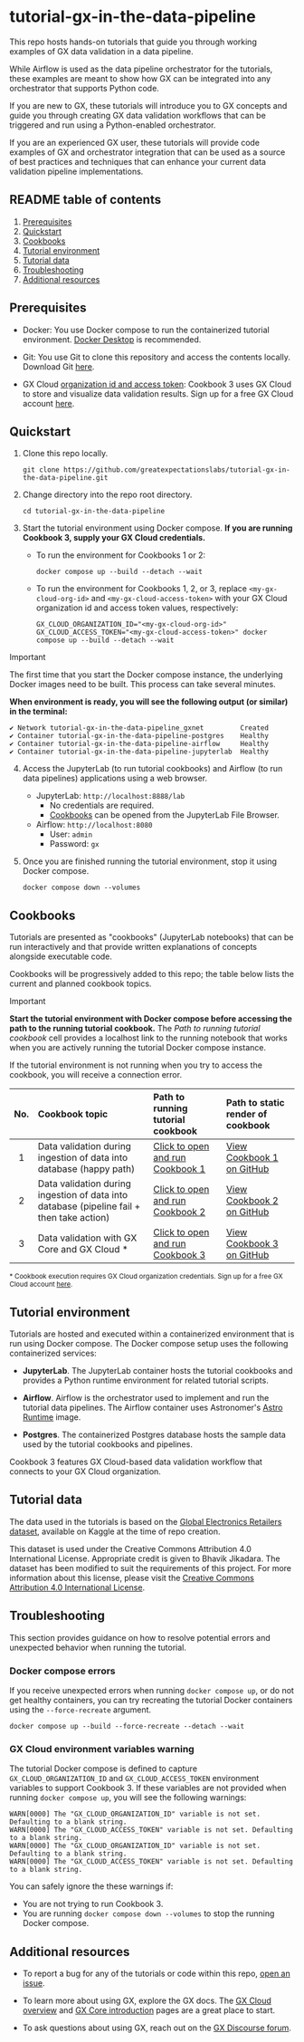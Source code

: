 # tutorial-gx-in-the-data-pipeline
This repo hosts hands-on tutorials that guide you through working examples of GX data validation in a data pipeline.

While Airflow is used as the data pipeline orchestrator for the tutorials, these examples are meant to show how GX can be integrated into any orchestrator that supports Python code.

If you are new to GX, these tutorials will introduce you to GX concepts and guide you through creating GX data validation workflows that can be triggered and run using a Python-enabled orchestrator.

If you are an experienced GX user, these tutorials will provide code examples of GX and orchestrator integration that can be used as a source of best practices and techniques that can enhance your current data validation pipeline implementations.

## README table of contents
1. [Prerequisites](#prerequisites)
1. [Quickstart](#quickstart)
1. [Cookbooks](#cookbooks)
1. [Tutorial environment](#tutorial-environment)
1. [Tutorial data](#tutorial-data)
1. [Troubleshooting](#troubleshooting)
1. [Additional resources](#additional-resources)

## Prerequisites
* Docker: You use Docker compose to run the containerized tutorial environment. [Docker Desktop](https://www.docker.com/products/docker-desktop/) is recommended.

* Git: You use Git to clone this repository and access the contents locally. Download Git [here](https://git-scm.com/downloads).

* GX Cloud [organization id and access token](https://docs.greatexpectations.io/docs/cloud/connect/connect_python#get-your-user-access-token-and-organization-id): Cookbook 3 uses GX Cloud to store and visualize data validation results. Sign up for a free GX Cloud account [here](https://hubs.ly/Q02TyCZS0).


## Quickstart
1. Clone this repo locally.
    ```
    git clone https://github.com/greatexpectationslabs/tutorial-gx-in-the-data-pipeline.git
    ```

2. Change directory into the repo root directory.
   ```
   cd tutorial-gx-in-the-data-pipeline
   ```

3. Start the tutorial environment using Docker compose. **If you are running Cookbook 3, supply your GX Cloud credentials.**

   * To run the environment for Cookbooks 1 or 2:
      ```
      docker compose up --build --detach --wait
      ```

   * To run the environment for Cookbooks 1, 2, or 3, replace `<my-gx-cloud-org-id>` and `<my-gx-cloud-access-token>` with your GX Cloud organization id and access token values, respectively:
      ```
      GX_CLOUD_ORGANIZATION_ID="<my-gx-cloud-org-id>" GX_CLOUD_ACCESS_TOKEN="<my-gx-cloud-access-token>" docker compose up --build --detach --wait
      ```

> [!IMPORTANT]
> The first time that you start the Docker compose instance, the underlying Docker images need to be built. This process can take several minutes.
>
> **When environment is ready, you will see the following output (or similar) in the terminal:**
>
>```
>✔ Network tutorial-gx-in-the-data-pipeline_gxnet         Created
>✔ Container tutorial-gx-in-the-data-pipeline-postgres    Healthy
>✔ Container tutorial-gx-in-the-data-pipeline-airflow     Healthy
>✔ Container tutorial-gx-in-the-data-pipeline-jupyterlab  Healthy
>```

4. Access the JupyterLab (to run tutorial cookbooks) and Airflow (to run data pipelines) applications using a web browser.
   * JupyterLab: `http://localhost:8888/lab`
     * No credentials are required.
     * [Cookbooks](#cookbooks) can be opened from the JupyterLab File Browser.
   * Airflow: `http://localhost:8080`
     * User: `admin`
     * Password: `gx`

5. Once you are finished running the tutorial environment, stop it using Docker compose.
   ```
   docker compose down --volumes
   ```

## Cookbooks

Tutorials are presented as "cookbooks" (JupyterLab notebooks) that can be run interactively and that provide written explanations of concepts alongside executable code.

Cookbooks will be progressively added to this repo; the table below lists the current and planned cookbook topics.

> [!IMPORTANT]
> **Start the tutorial environment with Docker compose before accessing the path to the running tutorial cookbook.** The *Path to running tutorial cookbook* cell provides a localhost link to the running notebook that works when you are actively running the tutorial Docker compose instance.
>
> If the tutorial environment is not running when you try to access the cookbook, you will receive a connection error.

| No. | Cookbook topic | Path to running tutorial cookbook | Path to static render of cookbook |
| :--: | :-- | :-- | :-- |
| 1 | Data validation during ingestion of data into database (happy path) | [Click to open and run Cookbook 1](http://localhost:8888/lab/tree/Cookbook_1_Validate_data_during_ingestion_happy_path.ipynb) | [View Cookbook 1 on GitHub](cookbooks/Cookbook_1_Validate_data_during_ingestion_happy_path.ipynb) |
| 2 | Data validation during ingestion of data into database (pipeline fail + then take action) | [Click to open and run Cookbook 2](http://localhost:8888/lab/tree/Cookbook_2_Validate_data_during_ingestion_take_action_on_failures.ipynb) | [View Cookbook 2 on GitHub](cookbooks/Cookbook_2_Validate_data_during_ingestion_take_action_on_failures.ipynb) |
| 3 | Data validation with GX Core and GX Cloud \* | [Click to open and run Cookbook 3](http://localhost:8888/lab/tree/Cookbook_3_Validate_data_with_GX_Core_and_Cloud.ipynb) | [View Cookbook 3 on GitHub](cookbooks/Cookbook_3_Validate_data_with_GX_Core_and_Cloud.ipynb) |

<sup>\* Cookbook execution requires GX Cloud organization credentials. Sign up for a free GX Cloud account [here](https://hubs.ly/Q02TyCZS0).</sup>

## Tutorial environment
Tutorials are hosted and executed within a containerized environment that is run using Docker compose. The Docker compose setup uses the following containerized services:

* **JupyterLab**. The JupyterLab container hosts the tutorial cookbooks and provides a Python runtime environment for related tutorial scripts.

* **Airflow**. Airflow is the orchestrator used to implement and run the tutorial data pipelines. The Airflow container uses Astronomer's [Astro Runtime](https://www.astronomer.io/docs/astro/runtime-image-architecture#image-types) image.

* **Postgres**. The containerized Postgres database hosts the sample data used by the tutorial cookbooks and pipelines.

Cookbook 3 features GX Cloud-based data validation workflow that connects to your GX Cloud organization.

## Tutorial data

The data used in the tutorials is based on the [Global Electronics Retailers
dataset](https://www.kaggle.com/datasets/bhavikjikadara/global-electronics-retailers/data), available on Kaggle at the time of repo creation.

This dataset is used under the Creative Commons Attribution 4.0 International License. Appropriate credit is given to Bhavik Jikadara. The dataset has been modified to suit the requirements of this project. For more information about this license, please visit the [Creative Commons Attribution 4.0 International License](https://creativecommons.org/licenses/by/4.0/).

## Troubleshooting

This section provides guidance on how to resolve potential errors and unexpected behavior when running the tutorial.

### Docker compose errors
If you receive unexpected errors when running `docker compose up`, or do not get healthy containers, you can try recreating the tutorial Docker containers using the `--force-recreate` argument.
```
docker compose up --build --force-recreate --detach --wait
```

### GX Cloud environment variables warning
The tutorial Docker compose is defined to capture `GX_CLOUD_ORGANIZATION_ID` and `GX_CLOUD_ACCESS_TOKEN` environment variables to support Cookbook 3. If these variables are not provided when running `docker compose up`, you will see the following warnings:

```
WARN[0000] The "GX_CLOUD_ORGANIZATION_ID" variable is not set. Defaulting to a blank string.
WARN[0000] The "GX_CLOUD_ACCESS_TOKEN" variable is not set. Defaulting to a blank string.
WARN[0000] The "GX_CLOUD_ORGANIZATION_ID" variable is not set. Defaulting to a blank string.
WARN[0000] The "GX_CLOUD_ACCESS_TOKEN" variable is not set. Defaulting to a blank string.
```

You can safely ignore the these warnings if:
* You are not trying to run Cookbook 3.
* You are running `docker compose down --volumes` to stop the running Docker compose.

## Additional resources

* To report a bug for any of the tutorials or code within this repo, [open an issue](https://github.com/greatexpectationslabs/tutorial-gx-in-the-data-pipeline/issues/new).

* To learn more about using GX, explore the GX docs. The [GX Cloud overview](https://docs.greatexpectations.io/docs/cloud/overview/gx_cloud_overview) and [GX Core introduction](https://docs.greatexpectations.io/docs/core/introduction/) pages are a great place to start.

* To ask questions about using GX, reach out on the [GX Discourse forum](https://discourse.greatexpectations.io/).
